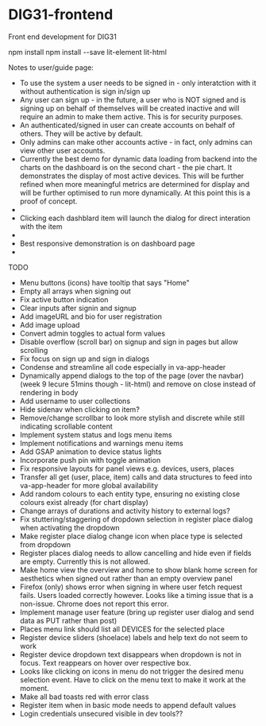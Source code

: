 # DIG31-frontend
Front end development for DIG31

npm install
npm install --save lit-element lit-html

Notes to user/guide page:
- To use the system a user needs to be signed in - only interatction with it without authentication is sign in/sign up
- Any user can sign up - in the future, a user who is NOT signed and is signing up on behalf of themselves will be created inactive and will require an admin to make them active. This is for security purposes.
- An authenticated/signed in user can create accounts on behalf of others. They will be active by default.
- Only admins can make other accounts active - in fact, only admins can view other user accounts.
- Currently the best demo for dynamic data loading from backend into the charts on the dashboard is on the second chart - the pie chart. It demonstrates the display of most active devices. This will be further refined when more meaningful metrics are determined for display and will be further optimised to run more dynamically. At this point this is a proof of concept.
- 
- Clicking each dashblard item will launch the dialog for direct interation with the item
- 
- Best responsive demonstration is on dashboard page
- 

TODO
- Menu buttons (icons) have tooltip that says "Home"
- Empty all arrays when signing out
- Fix active button indication
- Clear inputs after signin and signup
- Add imageURL and bio for user registration
- Add image upload
- Convert admin toggles to actual form values
- Disable overflow (scroll bar) on signup and sign in pages but allow scrolling
- Fix focus on sign up and sign in dialogs
- Condense and streamline all code especially in va-app-header
- Dynamically append dialogs to the top of the page (over the navbar) (week 9 lecure 51mins though - lit-html) and remove on close instead of rendering in body
- Add username to user collections
- Hide sidenav when clicking on item?
- Remove/change scrollbar to look more stylish and discrete while still indicating scrollable content
- Implement system status and logs menu items
- Implement notifications and warnings menu items
- Add GSAP animation to device status lights
- Incorporate push pin with toggle animation
- Fix responsive layouts for panel views e.g. devices, users, places
- Transfer all get (user, place, item) calls and data structures to feed into va-app-header for more global availability
- Add random colours to each entity type, ensuring no existing close colours exist already (for chart display)
- Change arrays of durations and activity history to external logs?
- Fix stuttering/staggering of dropdown selection in register place dialog when activating the dropdown
- Make register place dialog change icon when place type is selected from dropdown
- Register places dialog needs to allow cancelling and hide even if fields are empty. Currently this is not allowed.
- Make home view the overview and home to show blank home screen for aesthetics when signed out rather than an empty overview panel
- Firefox (only) shows error when signing in where user fetch request fails. Users loaded correctly however. Looks like a timing issue that is a non-issue. Chrome does not report this error.
- Implement manage user feature (bring up register user dialog and send data as PUT rather than post)
- Places menu link should list all DEVICES for the selected place
- Register device sliders (shoelace) labels and help text do not seem to work
- Register device dropdown text disappears when dropdown is not in focus. Text reappears on hover over respective box.
- Looks like clicking on icons in menu do not trigger the desired menu selection event. Have to click on the menu text to make it work at the moment.
- Make all bad toasts red with error class
- Register item when in basic mode needs to append default values
- Login credentials unsecured visible in dev tools??